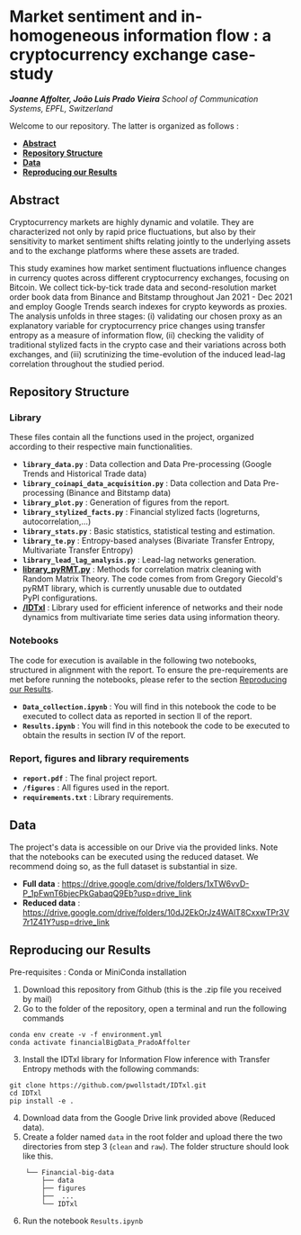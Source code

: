# Market sentiment and in-homogeneous information flow : a cryptocurrency exchange case-study

***Joanne Affolter, João Luis Prado Vieira***
*School of Communication Systems, EPFL, Switzerland*

Welcome to our repository. The latter is organized as follows : 
- [**Abstract**](#Abstract)
- [**Repository Structure**](#repository-structure)
- [**Data**](#data)
- [**Reproducing our Results**](#reproducing-our-results)


## Abstract
Cryptocurrency markets are highly dynamic and volatile. They are characterized not only by rapid price fluctuations, but also by their sensitivity to market sentiment shifts relating jointly to the underlying assets and to the exchange platforms where these assets are traded. 

This study examines how market sentiment fluctuations influence changes in currency quotes across different cryptocurrency exchanges, focusing on Bitcoin. We collect tick-by-tick trade data and second-resolution market order book data from Binance and Bitstamp throughout Jan 2021 - Dec 2021 and employ Google Trends search indexes for crypto keywords as proxies. The analysis unfolds in three stages: (i) validating our chosen proxy as an explanatory variable for cryptocurrency price changes using transfer entropy as a measure of information flow, (ii) checking the validity of traditional stylized facts in the crypto case and their variations across both exchanges, and (iii) scrutinizing the time-evolution of the induced lead-lag correlation throughout the studied period.

## Repository Structure

### Library 

These files contain all the functions used in the project, organized according to their respective main functionalities.

- **`library_data.py`** : Data collection and Data Pre-processing (Google Trends and Historical Trade data)
- **`library_coinapi_data_acquisition.py`** : Data collection and Data Pre-processing (Binance and Bitstamp data)
- **`library_plot.py`** : Generation of figures from the report. 
- **`library_stylized_facts.py`** : Financial stylized facts (logreturns, autocorrelation,...)
- **`library_stats.py`** : Basic statistics, statistical testing and estimation. 
- **`library_te.py`** : Entropy-based analyses (Bivariate Transfer Entropy, Multivariate Transfer Entropy)
- **`library_lead_lag_analysis.py`** : Lead-lag networks generation.
- **[library_pyRMT.py](https://github.com/GGiecold/pyRMT )** : Methods for correlation matrix cleaning with Random Matrix Theory. The code comes from  from Gregory Giecold's pyRMT library, which is currently unusable due to outdated PyPI configurations.
- **[/IDTxl](https://github.com/pwollstadt/IDTxl)** : Library used for efficient inference of networks and their node dynamics from multivariate time series data using information theory. 

### Notebooks
The code for execution is available in the following two notebooks, structured in alignment with the report. To ensure the pre-requirements are met before running the notebooks, please refer to the section [Reproducing our Results](#reproducing-our-results).

- **`Data_collection.ipynb`** : You will find in this notebook the code to be executed to collect data as reported in section II of the report.
- **`Results.ipynb`** : You will find in this notebook the code to be executed to obtain the results in section IV of the report.

### Report, figures and library requirements

- **`report.pdf`** : The final project report. 
- **`/figures`** : All figures used in the report. 
- **`requirements.txt`** : Library requirements. 

## Data 

The project's data is accessible on our Drive via the provided links. Note that the notebooks can be executed using the reduced dataset. We recommend doing so, as the full dataset is substantial in size.

- **Full data** : https://drive.google.com/drive/folders/1xTW6vvD-P_1pFwnT6bjecPkGabaqQ9Eb?usp=drive_link
- **Reduced data** : https://drive.google.com/drive/folders/10dJ2EkOrJz4WAlT8CxxwTPr3V7r1Z41Y?usp=drive_link



## Reproducing our Results
Pre-requisites : Conda or MiniConda installation

1. Download this repository from Github (this is the .zip file you received by mail)
2. Go to the folder of the repository, open a terminal and run the following commands

```
conda env create -v -f environment.yml
conda activate financialBigData_PradoAffolter
```
3. Install the IDTxl library for Information Flow inference with Transfer Entropy methods with the following commands:
```
git clone https://github.com/pwollstadt/IDTxl.git
cd IDTxl
pip install -e .
```
4. Download data from the Google Drive link provided above (Reduced data). 
5. Create a folder named `data` in the root folder and upload there the two directories from step 3 (`clean` and `raw`). The folder structure should look like this. 
```
    └── Financial-big-data
        ├── data
        ├── figures
        ├──  ...
        └── IDTxl
```
6. Run the notebook `Results.ipynb`

